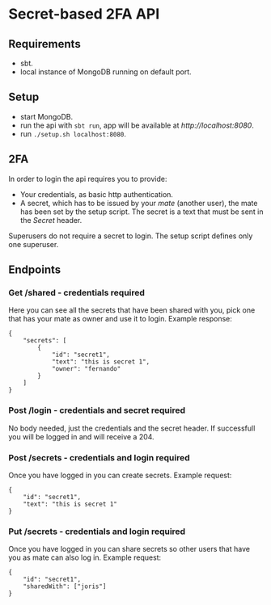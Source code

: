 # Secret-based 2FA API

## Requirements
* sbt.
* local instance of MongoDB running on default port.

## Setup
* start MongoDB.
* run the api with `sbt run`, app will be available at *http://localhost:8080*.
* run `./setup.sh localhost:8080`.

## 2FA
In order to login the api requires you to provide:
* Your credentials, as basic http authentication.
* A secret, which has to be issued by your *mate* (another user), the mate has been set by the setup script. The secret is a text that must be sent in the *Secret* header.

Superusers do not require a secret to login. The setup script defines only one superuser.

## Endpoints

### Get /shared - credentials required
Here you can see all the secrets that have been shared with you, pick one that has your mate as owner and use it to login. Example response:
```
{
    "secrets": [
        {
            "id": "secret1",
            "text": "this is secret 1",
            "owner": "fernando"
        }
    ]
}
```

### Post /login - credentials and secret required
No body needed, just the credentials and the secret header. If successfull you will be logged in and will receive a 204.

### Post /secrets - credentials and login required
Once you have logged in you can create secrets. Example request:
```
{
	"id": "secret1",
	"text": "this is secret 1"
}
```

### Put /secrets - credentials and login required
Once you have logged in you can share secrets so other users that have you as mate can also log in. Example request:
```
{
	"id": "secret1",
	"sharedWith": ["joris"]
}
```
